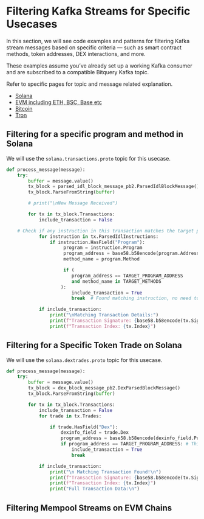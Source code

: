 # Filtering Kafka Streams for Specific Usecases

In this section, we will see code examples and patterns for filtering Kafka stream messages based on specific criteria — such as smart contract methods, token addresses, DEX interactions, and more.

These examples assume you’ve already set up a working Kafka consumer and are subscribed to a compatible Bitquery Kafka topic.

Refer to specific pages for topic and message related explanation.

- [Solana](https://docs.bitquery.io/docs/streams/protobuf/chains/Solana-protobuf/)
- [EVM including ETH, BSC, Base etc](https://docs.bitquery.io/docs/streams/protobuf/chains/EVM-protobuf/)
- [Bitcoin](https://docs.bitquery.io/docs/streams/protobuf/chains/Bitcoin-protobuf/)
- [Tron](https://docs.bitquery.io/docs/streams/protobuf/chains/Tron-protobuf/)

## Filtering for a specific program and method in Solana

We will use the `solana.transactions.proto` topic for this usecase.

```python
def process_message(message):
    try:
        buffer = message.value()
        tx_block = parsed_idl_block_message_pb2.ParsedIdlBlockMessage()
        tx_block.ParseFromString(buffer)

        # print("\nNew Message Received")

        for tx in tx_block.Transactions:
            include_transaction = False

    # Check if any instruction in this transaction matches the target program address AND method
            for instruction in tx.ParsedIdlInstructions:
                if instruction.HasField("Program"):
                     program = instruction.Program
                     program_address = base58.b58encode(program.Address).decode()
                     method_name = program.Method

                     if (
                        program_address == TARGET_PROGRAM_ADDRESS
                        and method_name in TARGET_METHODS
                    ):
                        include_transaction = True
                        break  # Found matching instruction, no need to check further

            if include_transaction:
                print("\nMatching Transaction Details:")
                print(f"Transaction Signature: {base58.b58encode(tx.Signature).decode()}")
                print(f"Transaction Index: {tx.Index}")

```

## Filtering for a Specific Token Trade on Solana

We will use the `solana.dextrades.proto` topic for this usecase.

```python
def process_message(message):
    try:
        buffer = message.value()
        tx_block = dex_block_message_pb2.DexParsedBlockMessage()
        tx_block.ParseFromString(buffer)

        for tx in tx_block.Transactions:
            include_transaction = False
            for trade in tx.Trades:

                if trade.HasField("Dex"):
                    dexinfo_field = trade.Dex
                    program_address = base58.b58encode(dexinfo_field.ProgramAddress).decode()
                    if program_address == TARGET_PROGRAM_ADDRESS: # This is your DEX Address, e.g. Raydium, PumpSwap
                        include_transaction = True
                        break

            if include_transaction:
                print("\n Matching Transaction Found!\n")
                print(f"Transaction Signature: {base58.b58encode(tx.Signature).decode()}")
                print(f"Transaction Index: {tx.Index}")
                print("Full Transaction Data:\n")
```

## Filtering Mempool Streams on EVM Chains


